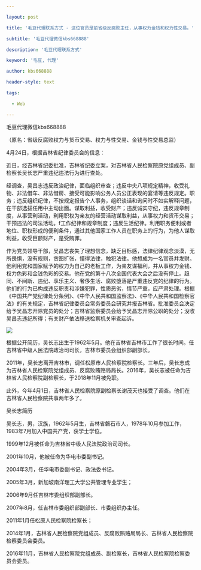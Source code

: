 ---
layout: post
title: '毛豆代理联系方式 - 这位官员是前省级反腐败主任，从事权力金钱和权力性交易。'
subtitle: '毛豆代理微信kbs668888'
description: '毛豆代理联系方式'
keyword: '毛豆, 代理'
author: kbs668888
header-style: text
tags:
  - Web
---
毛豆代理微信kbs668888

（原名：省级反腐败权力与货币交易、权力与性交易、金钱与性交易总监）

4月24日，根据吉林省纪律委员会的信息：

近日，经吉林省纪委批准，吉林省纪委立案，对吉林省人民检察院原党组成员、副检察长吴长志严重违纪违法行为进行查处。

经调查，吴昌志违反政治纪律，面临组织审查；违反中央八项规定精神，收受礼物、非法借车、非法借房、接受可能影响公务人员公正表现的宴请等违反规定。职务；违反组织纪律，不按规定报告个人事务，组织谈话和询问时不如实解释问题，在干部选拔任用中主动出面。谋取利益，收受财产；违反诚实守纪，违反规章制度，从事营利活动，利用职权为亲友的经营活动谋取利益，从事权力和货币交易；干预违法的司法活动。f工作纪律和规章制度；违反生活纪律。利用职务便利或者地位、职权形成的便利条件，通过其他国家工作人员在职务上的行为，为他人谋取利益，收受巨额财产，是受贿罪。

作为党员领导干部，吴昌志丧失了理想信念，缺乏目标感，法律纪律观念淡漠，无所畏惧，没有规则，贪图扩张，懂得法律，触犯法律。他想成为一名官员并发财。他利用党和国家赋予的权力为自己的老板工作，为亲友谋福利，并从事权力金钱、权力色彩和金钱色彩的交易。他在党的第十八次全国代表大会之后没有停止。趋同、不间断、违纪、享乐主义、奢侈生活、腐败堕落是严重违反党的纪律的行为。他们的行为已构成违反职责和涉嫌犯罪，性质恶劣，情节严重，应严肃处理。根据《中国共产党纪律处分条例》、《中华人民共和国监察法》、《中华人民共和国检察官法》的有关规定，吉林省纪律委员会常务委员会研究并报吉林省。批准委员会决定给予吴昌志开除党员的处分；吉林省监察委员会给予吴昌志开除公职的处分；没收吴昌志违纪所得；有关财产依法移送检察机关审查起诉。

![](http://dingyue.ws.126.net/ua4NFEwaeBtRXY6TdduWds1rx7=XME=Vp4ie4SEqDlPgn1556108467774.jpg)

根据公开简历，吴长志出生于1962年5月。他在吉林省吉林市工作了很长时间。任吉林省中级人民法院政治司司长，吉林市委员会组织部副部长。

2011年，吴长志离开吉林市，调任松原市人民检察院检察长。三年后，吴长志成为吉林省人民检察院党组成员、反腐败贿赂局局长。2016年，吴长志被任命为吉林省人民检察院副检察长，于2018年11月被免职。

此外，今年4月1日，吉林省人民检察院原副检察长谢茂天也接受了调查。他们在吉林省人民检察院共事两年多了。

吴长志简历

吴长志，男，汉族，1962年5月生，吉林省磐石市人，1978年10月参加工作，1983年7月加入中国共产党，获学士学位。

1999年12月被任命为吉林省中级人民法院政治司司长。

2001年10月，他被任命为华电市委副书记。

2004年3月，任华电市委副书记、政法委书记。

2005年3月，新加坡南洋理工大学公共管理专业学生；

2006年9月任吉林市委组织部副部长。

2007年8月，任吉林市委组织部副部长、市委组织办主任。

2011年1月任松原人民检察院检察长；

2014年1月，吉林省人民检察院党组成员、反腐败贿赂局局长、吉林省人民检察院检察委员会委员。

2016年11月，吉林省人民检察院党组成员、副检察长，吉林省人民检察院检察委员会委员。

